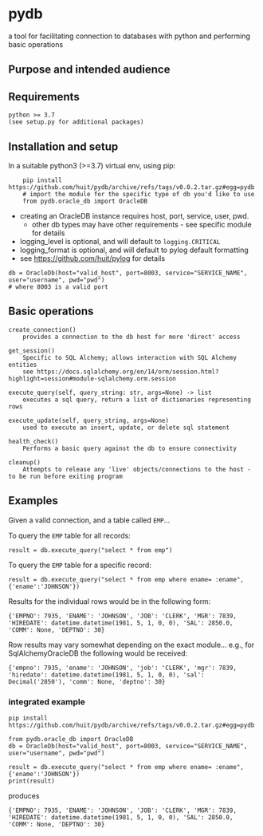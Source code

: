 # pydb

a tool for facilitating connection to databases with python and performing basic operations

## Purpose and intended audience 



## Requirements

    python >= 3.7
    (see setup.py for additional packages)

## Installation and setup

In a suitable python3 (>=3.7) virtual env, using pip:
```
    pip install https://github.com/huit/pydb/archive/refs/tags/v0.0.2.tar.gz#egg=pydb
    # import the module for the specific type of db you'd like to use
    from pydb.oracle_db import OracleDB
```
* creating an OracleDB instance requires host, port, service, user, pwd.
    * other db types may have other requirements - see specific module for details  
* logging_level is optional, and will default to `logging.CRITICAL`
* logging_format is optional, and will default to pylog default formatting
* see https://github.com/huit/pylog for details

```    
db = OracleDb(host="valid_host", port=8003, service="SERVICE_NAME", user="username", pwd="pwd")
# where 8003 is a valid port
```
## Basic operations

    create_connection()
        provides a connection to the db host for more 'direct' access

    get_session()
        Specific to SQL Alchemy; allows interaction with SQL Alchemy entities
        see https://docs.sqlalchemy.org/en/14/orm/session.html?highlight=session#module-sqlalchemy.orm.session

    execute_query(self, query_string: str, args=None) -> list
        executes a sql query, return a list of dictionaries representing rows

    execute_update(self, query_string, args=None)
        used to execute an insert, update, or delete sql statement
    
    health_check()
        Performs a basic query against the db to ensure connectivity

    cleanup()
        Attempts to release any 'live' objects/connections to the host - to be run before exiting program

## Examples

Given a valid connection, and a table called `EMP`...

To query the `EMP` table for all records:
```
result = db.execute_query("select * from emp")
```
To query the `EMP` table for a specific record:
```
result = db.execute_query("select * from emp where ename= :ename", {'ename':'JOHNSON'})
```
Results for the individual rows would be in the following form:
```
{'EMPNO': 7935, 'ENAME': 'JOHNSON', 'JOB': 'CLERK', 'MGR': 7839, 'HIREDATE': datetime.datetime(1981, 5, 1, 0, 0), 'SAL': 2850.0, 'COMM': None, 'DEPTNO': 30}
```
Row results may vary somewhat depending on the exact module... e.g., for SqlAlchemyOracleDB the following would be received:
```
{'empno': 7935, 'ename': 'JOHNSON', 'job': 'CLERK', 'mgr': 7839, 'hiredate': datetime.datetime(1981, 5, 1, 0, 0), 'sal': Decimal('2850'), 'comm': None, 'deptno': 30}
```

### integrated example
```
pip install https://github.com/huit/pydb/archive/refs/tags/v0.0.2.tar.gz#egg=pydb

from pydb.oracle_db import OracleDB
db = OracleDb(host="valid_host", port=8003, service="SERVICE_NAME", user="username", pwd="pwd")

result = db.execute_query("select * from emp where ename= :ename", {'ename':'JOHNSON'})
print(result)
```
produces
```
{'EMPNO': 7935, 'ENAME': 'JOHNSON', 'JOB': 'CLERK', 'MGR': 7839, 'HIREDATE': datetime.datetime(1981, 5, 1, 0, 0), 'SAL': 2850.0, 'COMM': None, 'DEPTNO': 30}
```